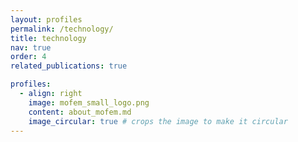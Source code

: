 ```yaml
---
layout: profiles
permalink: /technology/
title: technology
nav: true
order: 4
related_publications: true

profiles:
  - align: right
    image: mofem_small_logo.png
    content: about_mofem.md
    image_circular: true # crops the image to make it circular
---
```





